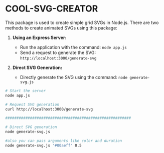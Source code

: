 # COOL-SVG-CREATOR

This package is used to create simple grid SVGs in Node.js. There are two methods to create animated SVGs using this package:

1. **Using an Express Server:** 
   - Run the application with the command: `node app.js`
   - Send a request to generate the SVG: `http://localhost:3000/generate-svg`

2. **Direct SVG Generation:**
   - Directly generate the SVG using the command: `node generate-svg.js`

```bash
# Start the server
node app.js

# Request SVG generation
curl http://localhost:3000/generate-svg

########################################################

# Direct SVG generation
node generate-svg.js

#also you can pass arguments like color and duration
node generate-svg.js '#00aeff' 0.5

```